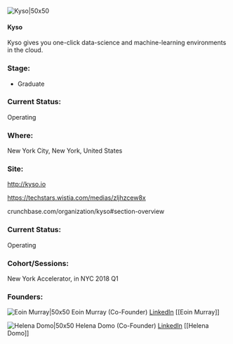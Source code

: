 

![Kyso|50x50](https://apimg.techstars.com/connect/images/image_files/5ab10c8bc1a4b81e66000010/original/Kyso_%281%29.png)

#### Kyso
Kyso gives you one-click data-science and machine-learning environments in the cloud.

### Stage: 
 - Graduate 

### Current Status: 
Operating

### Where:
New York City, New York, United States

### Site:
http://kyso.io

https://techstars.wistia.com/medias/zljhzcew8x

crunchbase.com/organization/kyso#section-overview

### Current Status: 
Operating

### Cohort/Sessions: 
New York Accelerator, in NYC 2018 Q1

### Founders: 

![Eoin Murray|50x50](https://apimg.techstars.com/connect/images/image_files/5a3a8060c9aec7192d000003/original/13521858_1167281113323058_8340254929002216490_n.jpg) Eoin Murray (Co-Founder) [LinkedIn](https://linkedin.com/in/eoinm) [[Eoin Murray]]

![Helena Domo|50x50](https://apimg.techstars.com/connect/images/image_files/5a4ceb339c66a91f3700006a/original/h.jpg) Helena Domo (Co-Founder) [LinkedIn](https://linkedin.com/in/helena-domo-895547b0) [[Helena Domo]]


